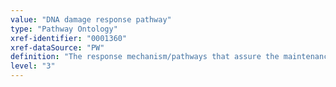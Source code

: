 ```yaml
---
value: "DNA damage response pathway"
type: "Pathway Ontology"
xref-identifier: "0001360"
xref-dataSource: "PW"
definition: "The response mechanism/pathways that assure the maintenance of genomic integrity. This involves detection of DNA damage, signaling and amplification of the signal leading to activation of effectors and resulting in repair of damage, cell cycle arrest or, if necessary, cell death. Such  response mechanism/pathways may operate collectively with some of their components being shared."
level: "3"
---
```

